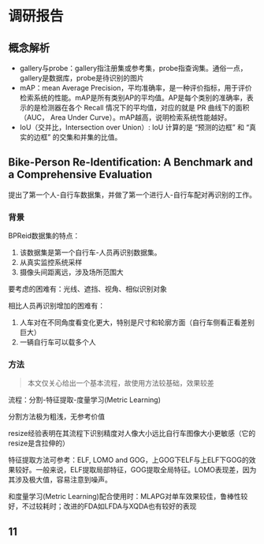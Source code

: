 # 调研报告

## 概念解析
- gallery与probe：gallery指注册集或参考集，probe指查询集。通俗一点，gallery是数据库，probe是待识别的图片
- mAP：mean Average Precision，平均准确率，是一种评价指标，用于评价检索系统的性能。mAP是所有类别AP的平均值。AP是每个类别的准确率，表示的是检测器在各个 Recall 情况下的平均值，对应的就是 PR 曲线下的面积（AUC， Area Under Curve）。mAP越高，说明检索系统性能越好。
- IoU（交并比，Intersection over Union）: IoU 计算的是 “预测的边框” 和 “真实的边框” 的交集和并集的比值。

## Bike-Person Re-Identification: A Benchmark and a Comprehensive Evaluation
提出了第一个人-自行车数据集，并做了第一个进行人-自行车配对再识别的工作。

### 背景
BPReid数据集的特点：
1. 该数据集是第一个自行车-人员再识别数据集。
2. 从真实监控系统采样
3. 摄像头间距离远，涉及场所范围大

要考虑的困难有：光线、遮挡、视角、相似识别对象

相比人员再识别增加的困难有：
1. 人车对在不同角度看变化更大，特别是尺寸和轮廓方面（自行车侧看正看差别巨大）
2. 一辆自行车可以载多个人

### 方法
> 本文仅关心给出一个基本流程，故使用方法较基础，效果较差

流程：分割-特征提取-度量学习(Metric Learning)

分割方法极为粗浅，无参考价值

resize经验表明在其流程下识别精度对人像大小远比自行车图像大小更敏感（它的resize是含拉伸的）

特征提取方法可参考：ELF, LOMO and GOG，上GOG下ELF与上ELF下GOG的效果较好。一般来说，ELF提取局部特征，GOG提取全局特征。LOMO表现差，因为其涉及极大值，容易注意到噪声。

和度量学习(Metric Learning)配合使用时：MLAPG对单车效果较佳，鲁棒性较好，不过较耗时；改进的FDA如LFDA与XQDA也有较好的表现













## 11


































